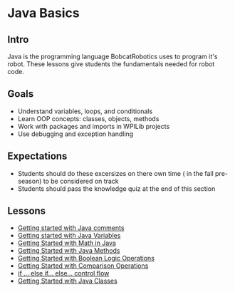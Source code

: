 # Java Basics

## Intro
Java is the programming language BobcatRobotics uses to program it's robot. These lessons give students the fundamentals needed for robot code.

## Goals
- Understand variables, loops, and conditionals
- Learn OOP concepts: classes, objects, methods
- Work with packages and imports in WPILib projects
- Use debugging and exception handling

## Expectations
- Students should do these excersizes on there own time ( in the fall pre-season) to be considered on track
- Students should pass the knowledge quiz at the end of this section

## Lessons
- [Getting started with Java comments](PartOne_Comments.md)
- [Getting started with Java Variables](PartTwo_Variables.md)
- [Getting Started with Math in Java](PartThree_Math.md)
- [Getting Started with Java Methods](PartFour_Methods.md)
- [Getting Started with Boolean Logic Operations](PartFive_BooleanOperators.md)
- [Getting Started with Comparison Operations](PartSix_ComparisonOperators.md)
- [if ... else if... else... control flow](PartSeven_IfElseIfElse.md)
- [Getting Started with Java Classes](PartEight_Classes.md)